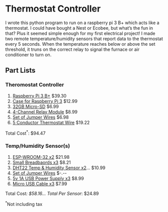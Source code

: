 Thermostat Controller
=====================

I wrote this python program to run on a raspberry pi 3 B+ which acts like a
thermostat. I could have bought a Nest or Ecobee, but what’s the fun in that?
Plus it seemed simple enough for my first electrical project! I made two remote
temperature/humidity sensors that report data to the thermostat every 5
seconds. When the temperature reaches below or above the set threshold, it
truns on the correct relay to signal the furnace or air conditioner to turn on.

Part Lists
----------

### Theromostat Controller
1. [Raspberry Pi 3 B+](https://www.amazon.com/dp/B07BDR5PDW) $39.30
2. [Case for Raspberry Pi 3](https://www.amazon.com/dp/B01I1PBEOG) $12.99
3. [32GB Micro-SD](https://www.amazon.com/dp/B07GWFKZKB) $6.99
4. [4-Channel Relay Module](https://www.amazon.com/dp/B0057OC5O8) $8.99
5. [Set of Jumper Wires](https://www.amazon.com/dp/B01EV70C78) $6.98
6. [5 Conductor Thermostat Wire](https://www.amazon.com/dp/B0069F4HHC) $19.22

Total Cost<sup>*</sup>: $94.47

### Temp/Humidity Sensor(s)
1. [ESP-WROOM-32 x2](https://www.amazon.com/dp/B0718T232Z) $21.98
2. [Small Breadbaords x3](https://www.amazon.com/dp/B01EV640I6) $8.21
3. [DHT22 Temp & Humidity Sensor x2](https://www.amazon.com/dp/B0795F19W6)...
$10.99
4. [Set of Jumper Wires](https://www.amazon.com/dp/B01EV70C78) $-.--
5. [5v 1A USB Power Supply x3](https://www.amazon.com/dp/B076C6PW2V) $8.99
6. [Micro USB Cable x3](https://www.amazon.com/dp/B072J1BSV6) $7.99

Total Cost<sup>*</sup>: $58.16...
Total Per Sensor<sup>*</sup>: $24.89

<sup>*</sup>Not including tax
